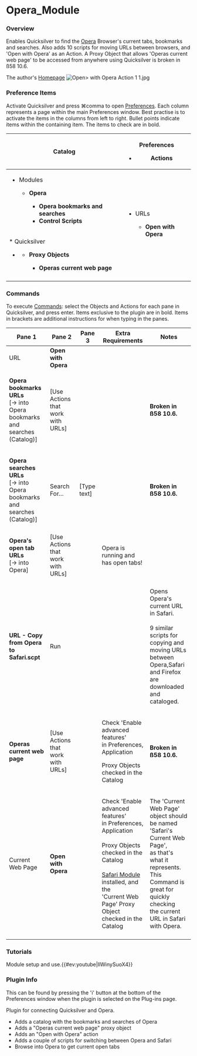# Opera\_Module

### Overview

Enables Quicksilver to find the [Opera](http://www.opera.com/) Browser's current tabs, bookmarks and searches. Also adds 10 scripts for moving URLs between browsers, and 'Open with Opera' as an Action. A Proxy Object that allows 'Operas current web page' to be accessed from anywhere using Quicksilver is broken in ß58 10.6.

The author's [Homepage](http://s-softs.com/Projects/QSOpera/index.html) ![Open> with Opera Action 1
1.jpg](images/Open\_with\_Opera\_Action\_1\_1.jpg)

### Preference Items

Activate Quicksilver and press ⌘comma to open [Preferences](https://docs.qsapp.com/documentation/Preferences). Each column represents a page within the main Preferences window. Best practise is to activate the items in the columns from left to right. Bullet points indicate items within the containing item. The items to check are in bold.

| Catalog                                                                                                                                                                                                                                                                                                                                                   | <p>Preferences</p><ul><li>Actions</li></ul>                                     |
| --------------------------------------------------------------------------------------------------------------------------------------------------------------------------------------------------------------------------------------------------------------------------------------------------------------------------------------------------------- | ------------------------------------------------------------------------------- |
| <ul><li><p>Modules</p><ul><li><p><strong>Opera</strong></p><ul><li><strong>Opera bookmarks and searches</strong></li><li><strong>Control Scripts</strong></li></ul></li></ul></li></ul><p><br>* Quicksilver</p><ul><li><p></p><ul><li><p><strong>Proxy Objects</strong></p><ul><li><strong>Operas current web page</strong></li></ul></li></ul></li></ul> | <ul><li><p>URLs</p><ul><li><strong>Open with Opera</strong></li></ul></li></ul> |
|                                                                                                                                                                                                                                                                                                                                                           |                                                                                 |

### Commands

To execute [Commands](https://docs.qsapp.com/documentation/Commands): select the Objects and Actions for each pane in Quicksilver, and press enter. Items exclusive to the plugin are in bold. Items in brackets are additional instructions for when typing in the panes.

| Pane 1                                                                                             | Pane 2                             | Pane 3       | Extra Requirements                                                                                                                                                                                                                                   | Notes                                                                                                                                                                                                        |
| -------------------------------------------------------------------------------------------------- | ---------------------------------- | ------------ | ---------------------------------------------------------------------------------------------------------------------------------------------------------------------------------------------------------------------------------------------------- | ------------------------------------------------------------------------------------------------------------------------------------------------------------------------------------------------------------ |
| URL                                                                                                | **Open with Opera**                |              |                                                                                                                                                                                                                                                      |                                                                                                                                                                                                              |
| <p><strong>Opera bookmarks URLs</strong><br>[→ into Opera bookmarks and<br>searches (Catalog)]</p> | \[Use Actions that work with URLs] |              |                                                                                                                                                                                                                                                      | **Broken in ß58 10.6.**                                                                                                                                                                                      |
| <p><strong>Opera searches URLs</strong><br>[→ into Opera bookmarks and<br>searches (Catalog)]</p>  | Search For…                        | \[Type text] |                                                                                                                                                                                                                                                      | **Broken in ß58 10.6.**                                                                                                                                                                                      |
| <p><strong>Opera's open tab URLs</strong><br>[→ into Opera]<br></p>                                | \[Use Actions that work with URLs] |              | Opera is running and has open tabs!                                                                                                                                                                                                                  |                                                                                                                                                                                                              |
| **URL - Copy from Opera to Safari.scpt**                                                           | Run                                |              |                                                                                                                                                                                                                                                      | <p>Opens Opera's current URL in Safari.<br><br>9 similar scripts for copying and moving URLs<br>between Opera,Safari and Firefox are<br>downloaded and cataloged.</p>                                        |
| **Operas current web page**                                                                        | \[Use Actions that work with URLs] |              | <p>Check 'Enable advanced features'<br>in Preferences, Application</p><p>Proxy Objects checked in the Catalog</p>                                                                                                                                    | **Broken in ß58 10.6.**                                                                                                                                                                                      |
| Current Web Page                                                                                   | **Open with Opera**                |              | <p>Check 'Enable advanced features'<br>in Preferences, Application<br><br>Proxy Objects checked in the Catalog<br><br><a href="Safari_Module/">Safari Module</a> installed, and the<br>'Current Web Page' Proxy Object<br>checked in the Catalog</p> | <p>The 'Current Web Page' object should<br>be named 'Safari's Current Web Page',<br>as that's what it represents.<br>This Command is great for quickly checking<br>the current URL in Safari with Opera.</p> |
|                                                                                                    |                                    |              |                                                                                                                                                                                                                                                      |                                                                                                                                                                                                              |

### Tutorials

Module setup and use.\{{#ev:youtube|IlWinySuoX4\}}

### Plugin Info

This can be found by pressing the 'i' button at the bottom of the Preferences window when the plugin is selected on the Plug-ins page.

Plugin for connecting Quicksilver and Opera.

* Adds a catalog with the bookmarks and searches of Opera
* Adds a "Operas current web page" proxy object
* Adds an "Open with Opera" action
* Adds a couple of scripts for switching between Opera and Safari
* Browse into Opera to get current open tabs
